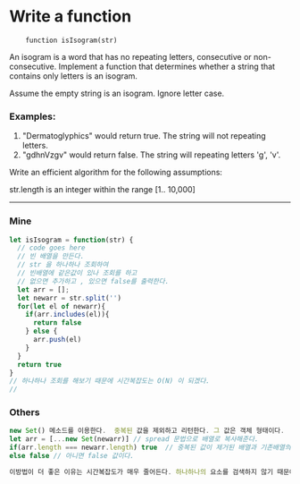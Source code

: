 # Write a function

`    function isIsogram(str)`

An isogram is a word that has no repeating letters, consecutive or non-consecutive.
Implement a function that determines whether a string that contains only letters is an isogram.

Assume the empty string is an isogram. Ignore letter case.

### Examples:
1. "Dermatoglyphics" would return true. The string will not repeating letters.
2. "gdhnVzgv" would return false. The string will repeating letters 'g', 'v'.

Write an efficient algorithm for the following assumptions:

str.length is an integer within the range [1.. 10,000]

- - -
### Mine
```js
let isIsogram = function(str) {
  // code goes here
  // 빈 배열을 만든다.
  // str 을 하나하나 조회하여
  // 빈배열에 같은값이 있나 조회를 하고
  // 없으면 추가하고 , 있으면 false를 출력한다.
  let arr = [];
  let newarr = str.split('')
  for(let el of newarr){
    if(arr.includes(el)){
      return false
    } else {
      arr.push(el)
    }
  }
  return true
}
// 하나하나 조회를 해보기 때문에 시간복잡도는 O(N) 이 되겠다.
// 
```

### Others
```js
new Set() 메소드를 이용한다.  중복된 값을 제외하고 리턴한다. 그 값은 객체 형태이다.
let arr = [...new Set(newarr)] // spread 문법으로 배열로 복사해준다.
if(arr.length === newarr.length) true  // 중복된 값이 제거된 배열과 기존배열의 길이가 같으면 true
else false // 아니면 false 값이다.

이방법이 더 좋은 이유는 시간복잡도가 매우 줄어든다. 하나하나의 요소를 검색하지 않기 때문에 O(N) 이 되겠다.
```
